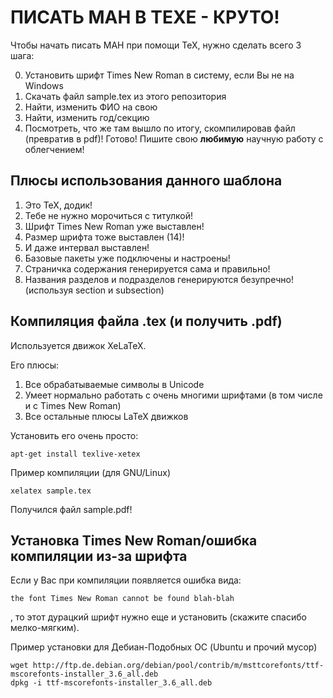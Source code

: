 # ПИСАТЬ МАН В ТЕХЕ - КРУТО!

Чтобы начать писать МАН при помощи TeX, нужно сделать всего 3 шага:

0. Установить шрифт Times New Roman в систему, если Вы не на Windows
1. Скачать файл sample.tex из этого репозитория
2. Найти, изменить ФИО на свою
3. Найти, изменить год/секцию
4. Посмотреть, что же там вышло по итогу, скомпилировав файл (превратив в pdf)!
Готово! Пишите свою **любимую** научную работу с облегчением!

## Плюсы использования данного шаблона
1. Это TeX, додик!
2. Тебе не нужно морочиться с титулкой!
3. Шрифт Times New Roman уже выставлен!
4. Размер шрифта тоже выставлен (14)!
5. И даже интервал выставлен!
6. Базовые пакеты уже подключены и настроены!
7. Страничка содержания генерируется сама и правильно!
8. Названия разделов и подразделов генерируются безупречно! (используя section и subsection)

## Компиляция файла .tex (и получить .pdf)
Используется движок XeLaTeX.

Его плюсы:

1. Все обрабатываемые символы в Unicode
2. Умеет нормально работать с очень многими шрифтами (в том числе и с Times New Roman)
3. Все остальные плюсы LaTeX движков


Установить его очень просто:
```
apt-get install texlive-xetex
```
Пример компиляции (для GNU/Linux)
```
xelatex sample.tex
```

Получился файл sample.pdf!
## Установка Times New Roman/ошибка компиляции из-за шрифта
Если у Вас при компиляции появляется ошибка вида:

```
the font Times New Roman cannot be found blah-blah
```

, то этот дурацкий шрифт нужно еще и установить (скажите спасибо мелко-мягким).

Пример установки для Дебиан-Подобных ОС (Ubuntu и прочий мусор)

```
wget http://ftp.de.debian.org/debian/pool/contrib/m/msttcorefonts/ttf-mscorefonts-installer_3.6_all.deb
dpkg -i ttf-mscorefonts-installer_3.6_all.deb
```

